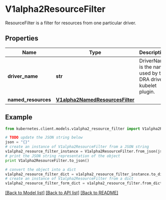 # V1alpha2ResourceFilter

ResourceFilter is a filter for resources from one particular driver.

## Properties

Name | Type | Description | Notes
------------ | ------------- | ------------- | -------------
**driver_name** | **str** | DriverName is the name used by the DRA driver kubelet plugin. | [optional] 
**named_resources** | [**V1alpha2NamedResourcesFilter**](V1alpha2NamedResourcesFilter.md) |  | [optional] 

## Example

```python
from kubernetes.client.models.v1alpha2_resource_filter import V1alpha2ResourceFilter

# TODO update the JSON string below
json = "{}"
# create an instance of V1alpha2ResourceFilter from a JSON string
v1alpha2_resource_filter_instance = V1alpha2ResourceFilter.from_json(json)
# print the JSON string representation of the object
print V1alpha2ResourceFilter.to_json()

# convert the object into a dict
v1alpha2_resource_filter_dict = v1alpha2_resource_filter_instance.to_dict()
# create an instance of V1alpha2ResourceFilter from a dict
v1alpha2_resource_filter_form_dict = v1alpha2_resource_filter.from_dict(v1alpha2_resource_filter_dict)
```
[[Back to Model list]](../README.md#documentation-for-models) [[Back to API list]](../README.md#documentation-for-api-endpoints) [[Back to README]](../README.md)



